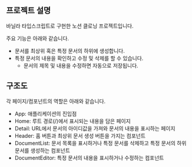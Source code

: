 ## 프로젝트 설명

바닐라 타입스크립트로 구현한 노션 클로닝 프로젝트입니다.

주요 기능은 아래와 같습니다.

- 문서를 최상위 혹은 특정 문서의 하위에 생성합니다.
- 특정 문서의 내용을 확인하고 수정 및 삭제를 할 수 있습니다.
  - 문서의 제목 및 내용을 수정하면 자동으로 저장됩니다.

## 구조도

각 페이지/컴포넌트의 역할은 아래와 같습니다.

- App: 애플리케이션의 진입점
- Home: 루트 경로(/)에서 표시되는 내용을 담은 페이지
- Detail: URL에서 문서의 아이디값을 가져와 문서의 내용을 표시하는 페이지
- Header: 홈 버튼과 최상위 문서 생성 버튼을 가지는 컴포넌트
- DocumentList: 문서 목록을 표시하거나 특정 문서를 삭제하고 특정 문서의 하위 문서를 생성하는 컴포넌트
- DocumentEditor: 특정 문서의 내용을 표시하거나 수정하는 컴포넌트
